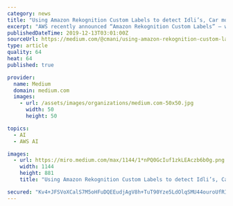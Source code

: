 ```yaml
---
category: news
title: "Using Amazon Rekognition Custom Labels to detect Idli’s, Car models and more ;-)"
excerpt: "AWS recently announced “Amazon Rekognition Custom Labels” — where “ you can identify the objects and scenes in images that are specific to your business needs. For example, you can find your logo in social media posts, identify your products on ..."
publishedDateTime: 2019-12-13T03:01:00Z
sourceUrl: https://medium.com/@cmani/using-amazon-rekognition-custom-labels-to-detect-idlis-car-models-and-more-a87057c9332f
type: article
quality: 64
heat: 64
published: true

provider:
  name: Medium
  domain: medium.com
  images:
    - url: /assets/images/organizations/medium.com-50x50.jpg
      width: 50
      height: 50

topics:
  - AI
  - AWS AI

images:
  - url: https://miro.medium.com/max/1144/1*nPQ0GcIuf1zkLEAczb6b0g.png
    width: 1144
    height: 881
    title: "Using Amazon Rekognition Custom Labels to detect Idli’s, Car models and more ;-)"

secured: "Kv4+JFSVoXCalS7M5oHFuDQEEudjAgV8h+TuT90Yze5LdOlqSMU44ouroUfRItqEBN3IOLzxsS4SXjvTNulsY0n8ov1nCTQYwq0HsI9bzWN0cB3LV3/QLCZuONazsMaGF1RsPJzUlrEjlOWVaixi/iJm7nm274PSUdzmXY2gvxOr+eYuQEDEMk9BcDDvnOlFB+D07/opNGctOI6v/OQg9hoBoPxYk4lIK4tLW/SY3fbWoVL1zTEiSwiyZcIa5pL6rYDotn6epaTno3F0EX6Vcg==;DQ/kRCjGqFFi7nwDRmCKwQ=="
---
```


